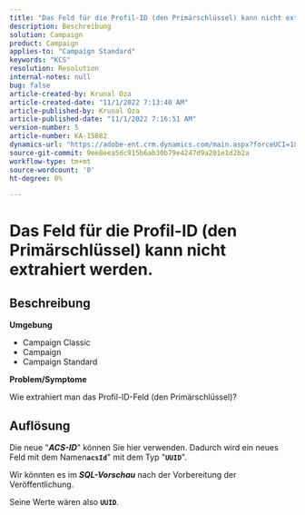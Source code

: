 ```yaml
---
title: "Das Feld für die Profil-ID (den Primärschlüssel) kann nicht extrahiert werden."
description: Beschreibung
solution: Campaign
product: Campaign
applies-to: "Campaign Standard"
keywords: "KCS"
resolution: Resolution
internal-notes: null
bug: false
article-created-by: Krunal Oza
article-created-date: "11/1/2022 7:13:40 AM"
article-published-by: Krunal Oza
article-published-date: "11/1/2022 7:16:51 AM"
version-number: 5
article-number: KA-15082
dynamics-url: "https://adobe-ent.crm.dynamics.com/main.aspx?forceUCI=1&pagetype=entityrecord&etn=knowledgearticle&id=a57b73b5-b459-ed11-9561-6045bd0067ea"
source-git-commit: 9ee8eea5dc915b6ab30b79e4247d9a201e1d2b2a
workflow-type: tm+mt
source-wordcount: '0'
ht-degree: 0%

---
```


# Das Feld für die Profil-ID (den Primärschlüssel) kann nicht extrahiert werden.

## Beschreibung

<b>Umgebung</b>


- Campaign Classic
- Campaign
- Campaign Standard



<b>Problem/Symptome</b>


Wie extrahiert man das Profil-ID-Feld (den Primärschlüssel)?


## Auflösung


Die neue &quot;<b>*ACS-ID</b>*&quot; können Sie hier verwenden. Dadurch wird ein neues Feld mit dem Namen<b>`acsId`</b>&quot; mit dem Typ &quot;<b>`UUID`</b>&quot;.

Wir könnten es im <b>*SQL-Vorschau</b>* nach der Vorbereitung der Veröffentlichung.

Seine Werte wären also <b>`UUID`</b>.
